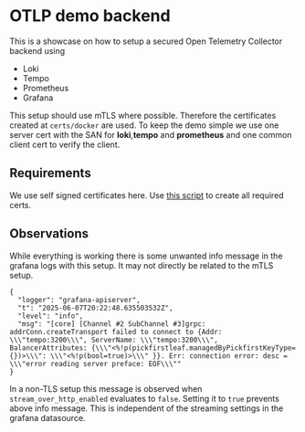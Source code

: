 # OTLP demo backend

This is a showcase on how to setup a secured Open Telemetry Collector backend using

-   Loki
-   Tempo
-   Prometheus
-   Grafana

This setup should use mTLS where possible. Therefore the certificates created at `certs/docker` are used. To keep the demo simple we use one server cert with the SAN for **loki**,**tempo** and **prometheus** and one common client cert to verify the client.

## Requirements

We use self signed certificates here. Use [this script](../createCerts.sh) to create all required certs.

## Observations

While everything is working there is some unwanted info message in the grafana logs with this setup. It may not directly be related to the mTLS setup.

```console
{
  "logger": "grafana-apiserver",
  "t": "2025-06-07T20:22:48.635503532Z",
  "level": "info",
  "msg": "[core] [Channel #2 SubChannel #3]grpc: addrConn.createTransport failed to connect to {Addr: \\\"tempo:3200\\\", ServerName: \\\"tempo:3200\\\", BalancerAttributes: {\\\"<%!p(pickfirstleaf.managedByPickfirstKeyType={})>\\\": \\\"<%!p(bool=true)>\\\" }}. Err: connection error: desc = \\\"error reading server preface: EOF\\\""
}
```

In a non-TLS setup this message is observed when `stream_over_http_enabled` evaluates to `false`. Setting it to `true` prevents above info message. This is independent of the streaming settings in the grafana datasource.
